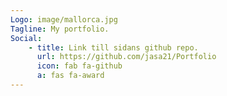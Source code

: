 ```yaml
---
Logo: image/mallorca.jpg
Tagline: My portfolio.
Social:
    - title: Link till sidans github repo.
      url: https://github.com/jasa21/Portfolio
      icon: fab fa-github
      a: fas fa-award
---
```

